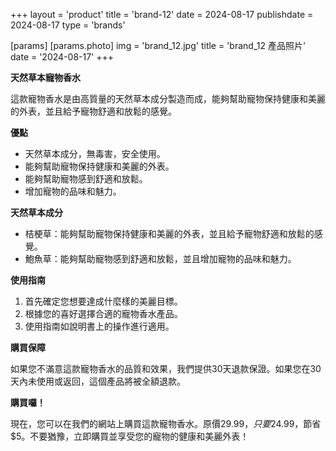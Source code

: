 +++
layout = 'product'
title = 'brand-12'
date = 2024-08-17
publishdate = 2024-08-17
type = 'brands'

[params]
  [params.photo]
    img = 'brand_12.jpg'
    title = 'brand_12 產品照片'
    date = '2024-08-17'
+++

**天然草本寵物香水**

這款寵物香水是由高質量的天然草本成分製造而成，能夠幫助寵物保持健康和美麗的外表，並且給予寵物舒適和放鬆的感覺。

**優點**

* 天然草本成分，無毒害，安全使用。
* 能夠幫助寵物保持健康和美麗的外表。
* 能夠幫助寵物感到舒適和放鬆。
* 增加寵物的品味和魅力。

**天然草本成分**

* 桔梗草：能夠幫助寵物保持健康和美麗的外表，並且給予寵物舒適和放鬆的感覺。
* 鮑魚草：能夠幫助寵物感到舒適和放鬆，並且增加寵物的品味和魅力。

**使用指南**

1. 首先確定您想要達成什麼樣的美麗目標。
2. 根據您的喜好選擇合適的寵物香水產品。
3. 使用指南如說明書上的操作進行適用。

**購買保障**

如果您不滿意這款寵物香水的品質和效果，我們提供30天退款保證。如果您在30天內未使用或返回，這個產品將被全額退款。

**購買囉！**

現在，您可以在我們的網站上購買這款寵物香水。原價$29.99，只要$24.99，節省$5。不要猶豫，立即購買並享受您的寵物的健康和美麗外表！
